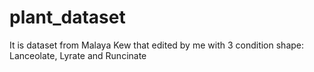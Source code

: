 # plant_dataset
It is dataset from Malaya Kew that edited by me with 3 condition shape: Lanceolate, Lyrate and Runcinate
